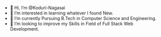 - 👋 Hi, I’m @Koduri-Nagasai
- 👀 I’m interested in learning whatever I found New.
- 🌱 I’m currently Pursuing B.Tech in Computer Science and Engineering. 
- 💞️ I’m looking to improve my Skills in Field of Full Stack Web Development.


<!---
Koduri-Nagasai/Koduri-Nagasai is a ✨ special ✨ repository because its `README.md` (this file) appears on your GitHub profile.
You can click the Preview link to take a look at your changes.
--->
